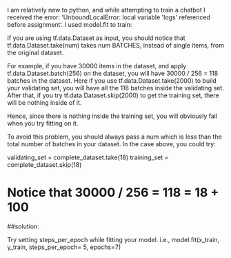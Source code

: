 I am relatively new to python, and while attempting to train a chatbot I received the error: ‘UnboundLocalError: local variable 'logs' referenced before assignment‘. I used model.fit to train:




If you are using tf.data.Dataset as input, you should notice that tf.data.Dataset.take(num) takes num BATCHES, instead of single items, from the original dataset.

For example, if you have 30000 items in the dataset, and apply tf.data.Dataset.batch(256) on the dataset, you will have 30000 / 256 = 118 batches in the dataset. Here if you use tf.data.Dataset.take(2000) to build your validating set, you will have all the 118 batches inside the validating set. After that, if you try tf.data.Dataset.skip(2000) to get the training set, there will be nothing inside of it.

Hence, since there is nothing inside the training set, you will obviously fail when you try fitting on it.

To avoid this problem, you should always pass a num which is less than the total number of batches in your dataset. In the case above, you could try:

validating_set = complete_dataset.take(18)
training_set   = complete_dataset.skip(18)
# Notice that 30000 / 256 = 118 = 18 + 100

##solution:
 
Try setting steps_per_epoch while fitting your model.
i.e., model.fit(x_train, y_train, steps_per_epoch= 5, epochs=7)